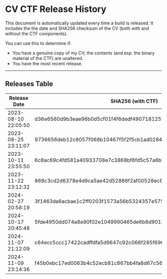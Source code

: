 # CV CTF Release History

This document is automatically updated every time a build is released. It includes the the date and SHA256 checksum of the CV (both with and without the CTF components). 

You can use this to determine if:

- You have a genuine copy of my CV; the contents (and esp. the binary material of the CTF) are unaltered.
- You have the most recent release.

---

## Releases Table


| Release Date        | SHA256 (with CTF)                                                | SHA256 (No CFT)                                                  |
| ------------------- | ---------------------------------------------------------------- | ---------------------------------------------------------------- |
| 2023-08-10 22:05:50 | d36e6560d9b3eae96b0d5cf01f4f6dedf49071812573323466b348c6f538d556 | 2769c57235cff20b1b6bb09ed37fd3020a728978b090933994c15909593d8f89 |
| 2023-08-25 23:11:07 | 9736656deb12c8057f068b10467f5f2f5cb1ad02848e162c17237374a847feee | 95b891aabee78efa398a5bfadebfd28874b64550a0f2df41007486878b4161e7 |
| 2023-10-11 23:55:50 | 6c8ac69c4fd581a40933708e7c3868bf6fd5c57a6bb272955023f9d31cb7aea6 | 95b891aabee78efa398a5bfadebfd28874b64550a0f2df41007486878b4161e7 |
| 2023-11-22 23:12:32 | 869c3cd2d6378e4d9ca5ae42d52886f2af00528ec6bdb80bce3625a1b75645c0 | eb8a2d3922a72a36bc9f1dc74aa5ad85f0871786f52b2c871ece514ffaf8b1c3 |
| 2024-02-27 20:58:19 | 3f1463da6acbae1c2ff0203f1573a56b5324357e5755a9ce46f5d562d70a99c6 | 70b30e032c2c3858d2a0438d3cab816abf9922db3a5cf54fa4519ca1e9aa8545 |
| 2024-10-17 20:45:48 | 5fde4950dd074a8e90f02e1049990465de6b8d90133674d33b473ed068a9368d | f1607730fee11c41ab5317a38c55c723fcc86060e95b9def490995dff11c0b02 |
| 2024-11-07 21:12:09 | c64ecc5ccc17422cadffdfa5d9647c92c066f285f6966b8553a35246834cd6e5 | af3e61b25bd6e6a4501ea73bffaa807aece296c5f5f97317cbcdb172ba89016d |
| 2024-11-09 23:14:36 | f45b0ebc17ed0063b4c52ecb81c867bb4fa8d67c56d2053856d8eb78248cea3e | a5700881978457912f21d512fb0e6934101d9a74119b177a6769322b33a514e1 |
